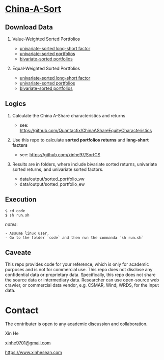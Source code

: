 # [China-A-Sort](https://github.com/mlfina/China-A-Sort)

## Download Data

1. Value-Weighted Sorted Portfolios

    - [univariate-sorted long-short factor](https://github.com/mlfina/China-A-Sort/blob/main/data/output/sorted_portfolio_vw/unifactor_returns.csv)
    - [univariate-sorted portfolios](https://github.com/mlfina/China-A-Sort/blob/main/data/output/sorted_portfolio_vw/unisort_returns.csv)
    - [bivariate-sorted portfolios](https://github.com/mlfina/China-A-Sort/blob/main/data/output/sorted_portfolio_vw/bisort_returns.csv)

2. Equal-Weighted Sorted Portfolios

    - [univariate-sorted long-short factor](https://github.com/mlfina/China-A-Sort/blob/main/data/output/sorted_portfolio_ew/unifactor_returns.csv)
    - [univariate-sorted portfolios](https://github.com/mlfina/China-A-Sort/blob/main/data/output/sorted_portfolio_ew/unisort_returns.csv)
    - [bivariate-sorted portfolios](https://github.com/mlfina/China-A-Sort/blob/main/data/output/sorted_portfolio_ew/bisort_returns.csv)

## Logics

1. Calculate the China A-Share characteristics and returns

    - see: https://github.com/Quantactix/ChinaAShareEquityCharacteristics

2. Use this repo to calculate **sorted portfolios returns** and **long-short factors**

    - see: https://github.com/xinhe97/SortCS

3. Results are in folders, where include bivariate sorted returns, univariate sorted returns, and univariate sorted factors.

    - data/output/sorted_portfolio_vw
    - data/output/sorted_portfolio_ew

## Execution

    $ cd code
    $ sh run.sh

*notes*:

    - Assume linux user.
    - Go to the folder `code` and then run the commanda `sh run.sh`
    
## Caveate

This repo provides code for your reference, which is only for academic purposes and is not for commercial use. This repo does not disclose any confidential data or proprietary data. Specifically, this repo does not share the source data or intermediary data. Researcher can use open-source web crawler, or commercial data vendor, e.g. CSMAR, Wind, WRDS, for the input data.

# Contact

The contributer is open to any academic discussion and collaboration.

Xin He

xinhe9701@gmail.com

https://www.xinhesean.com
